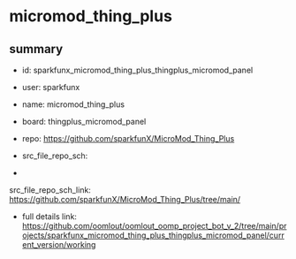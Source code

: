 # micromod_thing_plus
 
## summary 
* id: sparkfunx_micromod_thing_plus_thingplus_micromod_panel
* user: sparkfunx
* name: micromod_thing_plus
* board: thingplus_micromod_panel
* repo: https://github.com/sparkfunX/MicroMod_Thing_Plus



* src_file_repo_sch: 
*
 src_file_repo_sch_link: https://github.com/sparkfunX/MicroMod_Thing_Plus/tree/main/
* full details link: https://github.com/oomlout/oomlout_oomp_project_bot_v_2/tree/main/projects/sparkfunx_micromod_thing_plus_thingplus_micromod_panel/current_version/working  






